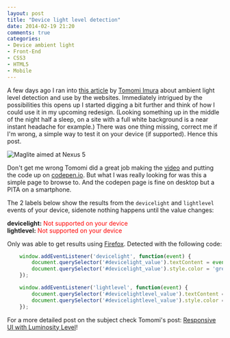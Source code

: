 ```yaml
---
layout: post
title: "Device light level detection"
date: 2014-02-19 21:20
comments: true
categories:
- Device ambient light
- Front-End
- CSS3
- HTML5
- Mobile
---
```


A few days ago I ran into [this article](http://girliemac.com/blog/2014/01/12/luminosity/) by [Tomomi Imura](https://twitter.com/girlie_mac) about ambient light level detection and use by the websites. Immediately intrigued by the possibilities this opens up I started digging a bit further and think of how I could use it in my upcoming redesign. (Looking something up in the middle of the night half a sleep, on a site with a full white background is a near instant headache for example.) There was one thing missing, correct me if I'm wrong, a simple way to test it on your device (if supported). Hence this post.

![Maglite aimed at Nexus 5](/images/posts/maglite-aimed-at-nexus-5.jpg)

<!-- More -->

Don't get me wrong Tomomi did a great job making the [video](http://vimeo.com/79466285) and putting the code up on [codepen.io](http://codepen.io/girliemac/pen/pvmBs). But what I was really looking for was this a simple page to browse to. And the codepen page is fine on desktop but a PITA on a smartphone.

The 2 labels below show the results from the `devicelight` and `lightlevel` events of your device, sidenote nothing happens until the value changes:

<strong>devicelight:</strong>&nbsp;<span id="devicelight_value"><font style="color: red;">Not supported on your device</font></span><br />
<strong>lightlevel:</strong>&nbsp;<span id="devicelightlevel_value"><font style="color: red;">Not supported on your device</font></span>
<script>
    window.addEventListener('devicelight', function(event) {
        document.querySelector('#devicelight_value').textContent = event.value + ' lux';
        document.querySelector('#devicelight_value').style.color = 'green';
    });

    window.addEventListener('lightlevel', function(event) {
        document.querySelector('#devicelightlevel_value').textContent = event.value;
        document.querySelector('#devicelightlevel_value').style.color = 'green';
    });
</script>

Only was able to get results using [Firefox](https://play.google.com/store/apps/details?id=org.mozilla.firefox). Detected with the following code:
~~~js
    window.addEventListener('devicelight', function(event) {
        document.querySelector('#devicelight_value').textContent = event.value + ' lux';
        document.querySelector('#devicelight_value').style.color = 'green';
    });

    window.addEventListener('lightlevel', function(event) {
        document.querySelector('#devicelightlevel_value').textContent = event.value;
        document.querySelector('#devicelightlevel_value').style.color = 'green';
    });
~~~

For a more detailed post on the subject check Tomomi's post: [Responsive UI with Luminosity Level](http://girliemac.com/blog/2014/01/12/luminosity/)!